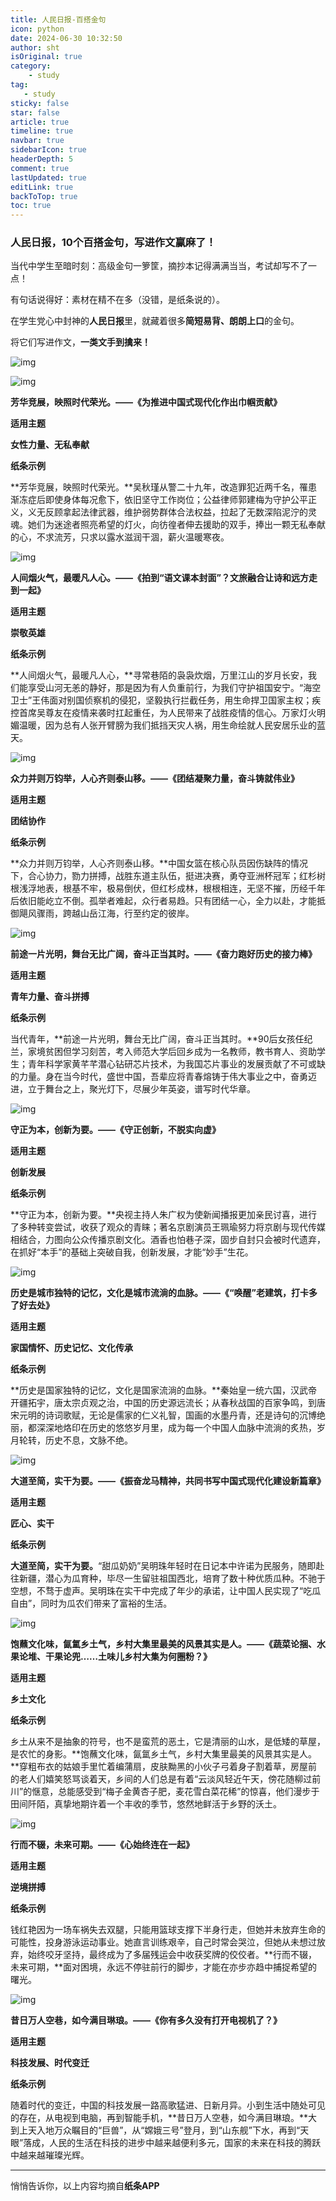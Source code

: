 ```yaml
---
title: 人民日报-百搭金句
icon: python
date: 2024-06-30 10:32:50
author: sht
isOriginal: true
category: 
    - study
tag:
   - study
sticky: false
star: false
article: true
timeline: true
navbar: true
sidebarIcon: true
headerDepth: 5
comment: true
lastUpdated: true
editLink: true
backToTop: true
toc: true
---
```


### 人民日报，10个百搭金句，写进作文赢麻了！

当代中学生至暗时刻：高级金句一箩筐，摘抄本记得满满当当，考试却写不了一点！

有句话说得好：素材在精不在多（没错，是纸条说的）。

在学生党心中封神的**人民日报**里，就藏着很多**简短易背、朗朗上口**的金句。

将它们写进作文，**一类文手到擒来！**



![img](./sentence.assets/v2-9f195eb2c87ba23d5a2eb02d162ddae9_720w.webp)



![img](./sentence.assets/v2-0a3fd2ffae68fefb2f4072cad91fd13d_720w.webp)

**芳华竞展，映照时代荣光。——《为推进中国式现代化作出巾帼贡献》**



**适用主题**

**女性力量、无私奉献**



**纸条示例**

**芳华竞展，映照时代荣光。**吴秋瑾从警二十九年，改造罪犯近两千名，罹患渐冻症后即使身体每况愈下，依旧坚守工作岗位；公益律师郭建梅为守护公平正义，义无反顾拿起法律武器，维护弱势群体合法权益，拉起了无数深陷泥泞的灵魂。她们为迷途者照亮希望的灯火，向彷徨者伸去援助的双手，捧出一颗无私奉献的心，不求流芳，只求以露水滋润干涸，薪火温暖寒夜。

![img](./sentence.assets/v2-da5645578f2088a26d5ccb32d604ff50_720w.png)

**人间烟火气，最暖凡人心。——《拍到“语文课本封面”？文旅融合让诗和远方走到一起》**



**适用主题**

**崇敬英雄**



**纸条示例**

**人间烟火气，最暖凡人心，**寻常巷陌的袅袅炊烟，万里江山的岁月长安，我们能享受山河无恙的静好，那是因为有人负重前行，为我们守护祖国安宁。“海空卫士”王伟面对别国侦察机的侵犯，坚毅执行拦截任务，用生命捍卫国家主权；疾控首席吴尊友在疫情来袭时扛起重任，为人民带来了战胜疫情的信心。万家灯火明媚温暖，因为总有人张开臂膀为我们抵挡天灾人祸，用生命绘就人民安居乐业的蓝天。



![img](./sentence.assets/v2-75a4672e073194bed71d48daa67aca62_720w.png)

**众力并则万钧举，人心齐则泰山移。——《团结凝聚力量，奋斗铸就伟业》**



**适用主题**

**团结协作**



**纸条示例**

**众力并则万钧举，人心齐则泰山移。**中国女篮在核心队员因伤缺阵的情况下，合心协力，勠力拼搏，战胜东道主队伍，挺进决赛，勇夺亚洲杯冠军；红杉树根浅浮地表，根基不牢，极易倒伏，但红杉成林，根根相连，无坚不摧，历经千年后依旧能屹立不倒。孤举者难起，众行者易趋。只有团结一心，全力以赴，才能抵御飓风骤雨，跨越山岳江海，行至约定的彼岸。

![img](./sentence.assets/v2-dbb5276d625fe3d56258f7b2f3927e35_720w.webp)

**前途一片光明，舞台无比广阔，奋斗正当其时。——《奋力跑好历史的接力棒》**



**适用主题**

**青年力量、奋斗拼搏**



**纸条示例**

当代青年，**前途一片光明，舞台无比广阔，奋斗正当其时。**90后女孩任纪兰，家境贫困但学习刻苦，考入师范大学后回乡成为一名教师，教书育人、资助学生；青年科学家黄芊芊潜心钻研芯片技术，为我国芯片事业的发展贡献了不可或缺的力量。身在当今时代，盛世中国，吾辈应将青春熔铸于伟大事业之中，奋勇迈进，立于舞台之上，聚光灯下，尽展少年英姿，谱写时代华章。

![img](./sentence.assets/v2-f1c493d1e322148a260a69edcc71ad23_720w.webp)

**守正为本，创新为要。——《守正创新，不脱实向虚》**



**适用主题**

**创新发展**



**纸条示例**

**守正为本，创新为要。**央视主持人朱广权为使新闻播报更加亲民讨喜，进行了多种转变尝试，收获了观众的青睐；著名京剧演员王珮瑜努力将京剧与现代传媒相结合，力图向公众传播京剧文化。酒香也怕巷子深，固步自封只会被时代遗弃，在抓好“本手”的基础上突破自我，创新发展，才能“妙手”生花。

![img](./sentence.assets/v2-78f64c16ab61b19683575df89d804aa8_720w.png)

**历史是城市独特的记忆，文化是城市流淌的血脉。——《“唤醒”老建筑，打卡多了好去处》**



**适用主题**

**家国情怀、历史记忆、文化传承**



**纸条示例**

**历史是国家独特的记忆，文化是国家流淌的血脉。**秦始皇一统六国，汉武帝开疆拓宇，唐太宗贞观之治，中国的历史源远流长；从春秋战国的百家争鸣，到唐宋元明的诗词歌赋，无论是儒家的仁义礼智，国画的水墨丹青，还是诗句的沉博绝丽，都深深地烙印在历史的悠悠岁月里，成为每一个中国人血脉中流淌的炙热，岁月轮转，历史不息，文脉不绝。

![img](./sentence.assets/v2-18b93f0c942d7380dcc54b98153d3487_720w.webp)

**大道至简，实干为要。——《振奋龙马精神，共同书写中国式现代化建设新篇章》**



**适用主题**

**匠心、实干**



**纸条示例**

**大道至简，实干为要。**“甜瓜奶奶”吴明珠年轻时在日记本中许诺为民服务，随即赴往新疆，潜心为瓜育种，毕尽一生留驻祖国西北，培育了数十种优质瓜种。不驰于空想，不骛于虚声。吴明珠在实干中完成了年少的承诺，让中国人民实现了“吃瓜自由”，同时为瓜农们带来了富裕的生活。

![img](./sentence.assets/v2-75fc1abb89047e979853bc3409e1679a_720w.webp)



**饱蘸文化味，氤氲乡土气，乡村大集里最美的风景其实是人。——《蔬菜论捆、水果论堆、干果论兜……土味儿乡村大集为何圈粉？》**



**适用主题**

**乡土文化**



**纸条示例**

乡土从来不是抽象的符号，也不是蛮荒的恶土，它是清丽的山水，是低矮的草屋，是农忙的身影。**饱蘸文化味，氤氲乡土气，乡村大集里最美的风景其实是人。**穿粗布衣的姑娘手里忙着编蒲扇，皮肤黝黑的小伙子弓着身子割着草，房屋前的老人们嬉笑怒骂谈着天，乡间的人们总是有着“云淡风轻近午天，傍花随柳过前川”的惬意，总能感受到“梅子金黄杏子肥，麦花雪白菜花稀”的惊喜，他们漫步于田间阡陌，真挚地期许着一个丰收的季节，悠然地鲜活于乡野的沃土。

![img](./sentence.assets/v2-c35a3562ce74a0f8b4ed0f7f7c0e4418_720w.png)

**行而不辍，未来可期。——《心始终连在一起》**



**适用主题**

**逆境拼搏**



**纸条示例**

钱红艳因为一场车祸失去双腿，只能用篮球支撑下半身行走，但她并未放弃生命的可能性，投身游泳运动事业。她直言训练艰辛，自己时常会哭泣，但她从未想过放弃，始终咬牙坚持，最终成为了多届残运会中收获奖牌的佼佼者。**行而不辍，未来可期，**面对困境，永远不停驻前行的脚步，才能在亦步亦趋中捕捉希望的曙光。

![img](./sentence.assets/v2-5af2ebabf1c050433171889e429a6d9f_720w.webp)



**昔日万人空巷，如今满目琳琅。——《你有多久没有打开电视机了？》**



**适用主题**

**科技发展、时代变迁**



**纸条示例**

随着时代的变迁，中国的科技发展一路高歌猛进、日新月异。小到生活中随处可见的存在，从电视到电脑，再到智能手机，**昔日万人空巷，如今满目琳琅。**大到上天入地万众瞩目的“巨兽”，从“嫦娥三号”登月，到“山东舰”下水，再到“天眼”落成，人民的生活在科技的进步中越来越便利多元，国家的未来在科技的腾跃中越来越璀璨光辉。

------

悄悄告诉你，以上内容均摘自**纸条APP**

